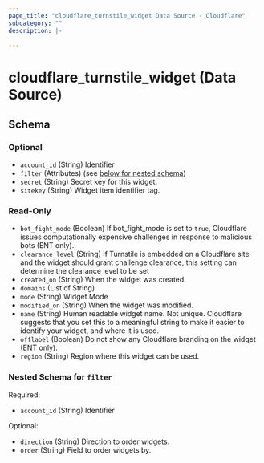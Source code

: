 ```yaml
---
page_title: "cloudflare_turnstile_widget Data Source - Cloudflare"
subcategory: ""
description: |-
  
---
```


# cloudflare_turnstile_widget (Data Source)




<!-- schema generated by tfplugindocs -->
## Schema

### Optional

- `account_id` (String) Identifier
- `filter` (Attributes) (see [below for nested schema](#nestedatt--filter))
- `secret` (String) Secret key for this widget.
- `sitekey` (String) Widget item identifier tag.

### Read-Only

- `bot_fight_mode` (Boolean) If bot_fight_mode is set to `true`, Cloudflare issues computationally
expensive challenges in response to malicious bots (ENT only).
- `clearance_level` (String) If Turnstile is embedded on a Cloudflare site and the widget should grant challenge clearance,
this setting can determine the clearance level to be set
- `created_on` (String) When the widget was created.
- `domains` (List of String)
- `mode` (String) Widget Mode
- `modified_on` (String) When the widget was modified.
- `name` (String) Human readable widget name. Not unique. Cloudflare suggests that you
set this to a meaningful string to make it easier to identify your
widget, and where it is used.
- `offlabel` (Boolean) Do not show any Cloudflare branding on the widget (ENT only).
- `region` (String) Region where this widget can be used.

<a id="nestedatt--filter"></a>
### Nested Schema for `filter`

Required:

- `account_id` (String) Identifier

Optional:

- `direction` (String) Direction to order widgets.
- `order` (String) Field to order widgets by.


